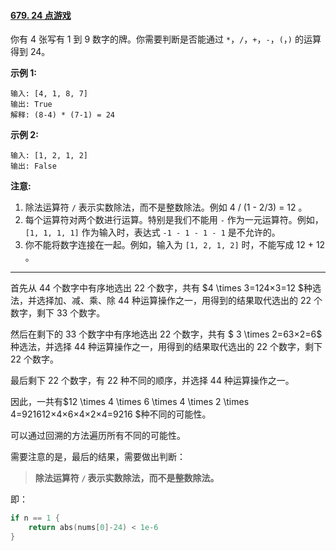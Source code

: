 #### [679. 24 点游戏](https://leetcode-cn.com/problems/24-game/)

你有 4 张写有 1 到 9 数字的牌。你需要判断是否能通过 `*`，`/`，`+`，`-`，`(`，`)` 的运算得到 24。

**示例 1:**

```
输入: [4, 1, 8, 7]
输出: True
解释: (8-4) * (7-1) = 24
```

**示例 2:**

```
输入: [1, 2, 1, 2]
输出: False
```

**注意:**

1. 除法运算符 `/` 表示实数除法，而不是整数除法。例如 4 / (1 - 2/3) = 12 。
2. 每个运算符对两个数进行运算。特别是我们不能用 `-` 作为一元运算符。例如，`[1, 1, 1, 1]` 作为输入时，表达式 `-1 - 1 - 1 - 1` 是不允许的。
3. 你不能将数字连接在一起。例如，输入为 `[1, 2, 1, 2]` 时，不能写成 12 + 12 。

----

首先从 44 个数字中有序地选出 22 个数字，共有 $4 \times 3=124×3=12 $种选法，并选择加、减、乘、除 44 种运算操作之一，用得到的结果取代选出的 22 个数字，剩下 33 个数字。

然后在剩下的 33 个数字中有序地选出 22 个数字，共有 $ 3 \times 2=63×2=6$ 种选法，并选择 44 种运算操作之一，用得到的结果取代选出的 22 个数字，剩下 22 个数字。

最后剩下 22 个数字，有 22 种不同的顺序，并选择 44 种运算操作之一。

因此，一共有$12 \times 4 \times 6 \times 4 \times 2 \times 4=921612×4×6×4×2×4=9216 $种不同的可能性。

可以通过回溯的方法遍历所有不同的可能性。

需要注意的是，最后的结果，需要做出判断：

>  **除法运算符 `/` 表示实数除法，而不是整数除法。**

即：

```go
if n == 1 {
	return abs(nums[0]-24) < 1e-6
}
```

